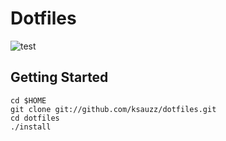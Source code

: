 # Dotfiles

![test](https://github.com/ksauzz/dotfiles/workflows/test/badge.svg)

## Getting Started

```
cd $HOME
git clone git://github.com/ksauzz/dotfiles.git
cd dotfiles
./install
```
